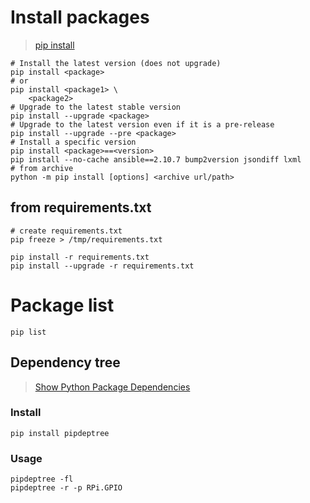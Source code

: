 # Install packages

> [pip install][pip_install_all]

```shell
# Install the latest version (does not upgrade)
pip install <package>
# or
pip install <package1> \
    <package2>
# Upgrade to the latest stable version
pip install --upgrade <package>
# Upgrade to the latest version even if it is a pre-release
pip install --upgrade --pre <package>
# Install a specific version
pip install <package>==<version>
pip install --no-cache ansible==2.10.7 bump2version jsondiff lxml
# from archive
python -m pip install [options] <archive url/path> 
```

## from requirements.txt

```shell
# create requirements.txt
pip freeze > /tmp/requirements.txt
```

```shell
pip install -r requirements.txt
pip install --upgrade -r requirements.txt
```

# Package list

```shell
pip list
```

## Dependency tree

> [Show Python Package Dependencies][pip_dependency_tree]

### Install

```shell
pip install pipdeptree
```

### Usage

```shell
pipdeptree -fl
pipdeptree -r -p RPi.GPIO
```

[pip_install_all]:<https://pip.pypa.io/en/stable/cli/pip_install/>

[pip_dependency_tree]:<https://www.shellhacks.com/pip-show-python-package-dependencies/>
